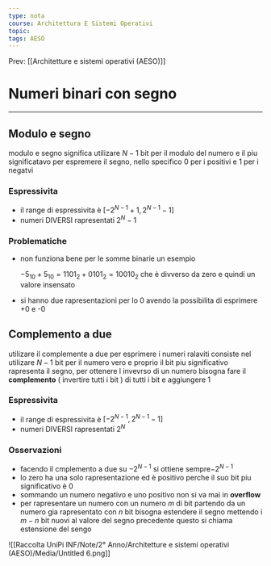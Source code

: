 ```yaml
---
type: nota
course: Architettura E Sistemi Operativi
topic: 
tags: AESO
---
```


Prev: [[Architetture e sistemi operativi (AESO)]]

# Numeri binari  con segno
---


## Modulo e segno

modulo e segno significa utilizare $N-1$ bit per il modulo del numero e il piu significatavo per espremere il segno, nello specifico $0$  per i positivi e $1$ per i negatvi

### Espressivita

- il range di espressivita è $[-2^{N-1}+1,2^{N-1}-1]$
- numeri DIVERSI rapresentati $2^N-1$

### Problematiche

- non funziona bene per le somme binarie un esempio

    $-5_{10} + 5_{10} = 1101_2  + 0101_2 = 10010_2$ che è divverso da zero e quindi un valore insensato

- si hanno due rapresentazioni per lo 0 avendo la possibilita di esprimere +0 e -0

## Complemento a due

utilizare il complemente a due per esprimere i numeri ralaviti consiste nel utilizare $N-1$ bit per il numero vero e proprio il bit piu significativo rapresenta il segno, per ottenere l invevrso di un numero bisogna fare il **complemento** ( invertire tutti i bit ) di tutti i bit e aggiungere $1$

### Espressivita

- il range di espressivita è $[-2^{N-1},2^{N-1}-1]$
- numeri DIVERSI rapresentati $2^N$

### Osservazioni

- facendo il cmplemento a due su $-2^{N-1}$ si ottiene sempre$-2^{N-1}$
- lo zero ha una solo rapresentazione ed è positivo perche il suo bit piu significativo è $0$
- sommando un numero negativo e uno positivo non si va mai in **overflow**
- per rapresentare un numero con un numero $m$ di bit partendo da un numero gia rapresentato con $n$  bit bisogna estendere il segno mettendo i $m-n$  bit nuovi al valore del segno precedente questo si chiama estensione del sengo

![[Raccolta UniPi INF/Note/2° Anno/Architetture e sistemi operativi (AESO)/Media/Untitled 6.png]]
